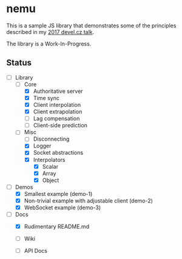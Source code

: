 # nemu

This is a sample JS library that demonstrates some of the principles described in my [2017 devel.cz talk](http://ondras.zarovi.cz/slides/devel2017/).

The library is a Work-In-Progress.

## Status

  - [ ] Library
    - [ ] Core
      - [x] Authoritative server
      - [x] Time sync
      - [x] Client interpolation
      - [x] Client extrapolation
      - [ ] Lag compensation
      - [ ] Client-side prediction
    - [ ] Misc
      - [ ] Disconnecting
      - [x] Logger
      - [x] Socket abstractions
      - [x] Interpolators
        - [x] Scalar
        - [x] Array
        - [x] Object
  - [ ] Demos
    - [x] Smallest example (demo-1)
    - [x] Non-trivial example with adjustable client (demo-2)
    - [x] WebSocket example (demo-3)
  - [ ] Docs
    - [x] Rudimentary README.md
    - [ ] Wiki
    - [ ] API Docs
    
